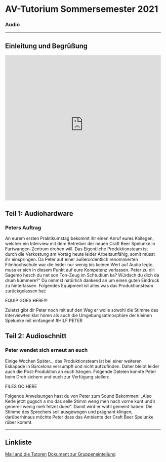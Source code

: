 # AV-Tutorium Sommersemester 2021
### Audio
---

## Einleitung und Begrüßung
<iframe width="100%" height="470px" src="https://www.youtube-nocookie.com/embed/Ahox8ML_m6U" frameborder="0" allow="accelerometer; autoplay; clipboard-write; encrypted-media; gyroscope; picture-in-picture" allowfullscreen></iframe>

## Teil 1: Audiohardware
### Peters Auftrag
An eurem ersten Praktikumstag bekommt ihr einen Anruf eures Kollegen, welcher ein Interview mit dem Betreiber der neuen Craft Beer Spelunke in Furtwangen-Zentrum drehen will. Das Eigentliche Produktionsteam ist durch die Verkostung am Vortag heute leider Arbeitsunfähig, somit müsst ihr einspringen. Da Peter auf einer außerordentlich renommierten Filmhochschule war die leider nur wenig bis keinen Wert auf Audio legte, muss er sich in diesem Punkt auf eure Kompetenz verlassen.
Peter zu dir: Sagemo hesch du net son Ton-Zeug im Schtudium ka? Würdsch du dich da drum kümmere?“
Du nimmst natürlich dankend an um einen guten Eindruck zu hinterlassen.
Folgendes Equipment ist alles was das Produktionsteam zurückgelassen hat:

EQUIP GOES HERE!!!

Zuletzt gibt dir Peter noch mit auf den Weg er wolle sowohl die Stimme des Interviewten klar hören als auch die Umgebungsatmosphäre der kleinen Spelunke mit einfangen!
#HILF PETER


## Teil 2: Audioschnitt
### Peter wendet sich erneut an euch
Einige Wochen Später… das Produktionsteam ist bei einer weiteren Eskapade in Barcelona versumpft und nicht aufzufinden. Daher bleibt leider auch die Post-Produktion an euch hängen. Folgende Dateien konnte Peter beim Dreh sichern und euch zur Verfügung stellen:

FILES GO HERE

Folgende Anweisungen hast du von Peter zum Sound Bekommen: „Also Kerle jetzt gugsch a mo das selle Stimm weng meh nach vorne kunt und’s generell wenig meh fetzet dued“. Damit wird er wohl gemeint haben: Die Stimme des Sprechers soll ausgewogen und prägnant klingen, darüberhinaus möchte Peter dass das Ambiente der Craft Beer Spelunke rüber kommt. 

---

## Linkliste
[Mail and die Tutoren](av-praktikum@hs-furtwangen.de)
[Dokument zur Gruppeneinteilung](https://bit.ly/av-praktikum-anmelden)